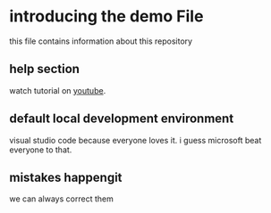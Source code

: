 # introducing the demo File

this file contains information about this repository

## help section

watch tutorial on [youtube](https://youtube.com/user/lazycruise).

## default local development environment

visual studio code because everyone loves it. i guess microsoft beat everyone to that.

## mistakes happengit

we can always correct them